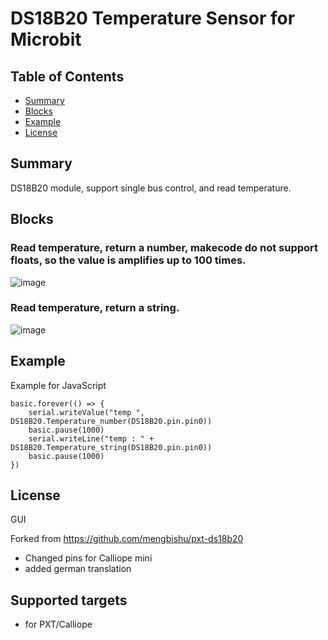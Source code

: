 # DS18B20 Temperature Sensor for Microbit 

## Table of Contents

* [Summary](#summary)
* [Blocks](#blocks)
* [Example](#example)
* [License](#license)

## Summary
DS18B20 module, support single bus control, and read temperature.

## Blocks
### Read temperature, return a number, makecode do not support floats, so the value is amplifies up to 100 times.
![image](https://github.com/DFRobot/pxt-ds18b20/blob/master/image/number.png)<br>

### Read temperature, return a string.
![image](https://github.com/DFRobot/pxt-ds18b20/blob/master/image/string.png)<br>

## Example
Example for JavaScript
```
basic.forever(() => {
    serial.writeValue("temp ", DS18B20.Temperature_number(DS18B20.pin.pin0))
    basic.pause(1000)
    serial.writeLine("temp : " + DS18B20.Temperature_string(DS18B20.pin.pin0))
    basic.pause(1000)
})
```

## License

GUI

Forked from https://github.com/mengbishu/pxt-ds18b20

* Changed pins for Calliope mini
* added german translation

## Supported targets

* for PXT/Calliope



